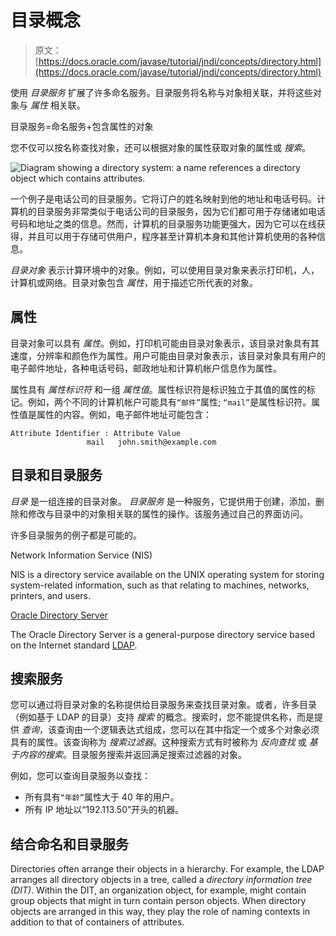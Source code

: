 # 目录概念

> 原文： [https://docs.oracle.com/javase/tutorial/jndi/concepts/directory.html](https://docs.oracle.com/javase/tutorial/jndi/concepts/directory.html)

使用 _目录服务_ 扩展了许多命名服务。目录服务将名称与对象相关联，并将这些对象与 _属性_ 相关联。

目录服务=命名服务+包含属性的对象

您不仅可以按名称查找对象，还可以根据对象的属性获取对象的属性或 _搜索_。

![Diagram showing a directory system: a name references a directory object which contains attributes.](img/480449295664eab3c0e4c32119131329.jpg)

一个例子是电话公司的目录服务。它将订户的姓名映射到他的地址和电话号码。计算机的目录服务非常类似于电话公司的目录服务，因为它们都可用于存储诸如电话号码和地址之类的信息。然而，计算机的目录服务功能更强大，因为它可以在线获得，并且可以用于存储可供用户，程序甚至计算机本身和其他计算机使用的各种信息。

_目录对象_ 表示计算环境中的对象。例如，可以使用目录对象来表示打印机，人，计算机或网络。目录对象包含 _属性_，用于描述它所代表的对象。

## 属性

目录对象可以具有 _属性_。例如，打印机可能由目录对象表示，该目录对象具有其速度，分辨率和颜色作为属性。用户可能由目录对象表示，该目录对象具有用户的电子邮件地址，各种电话号码，邮政地址和计算机帐户信息作为属性。

属性具有 _属性标识符_ 和一组 _属性值_。属性标识符是标识独立于其值的属性的标记。例如，两个不同的计算机帐户可能具有`“邮件”`属性; `“mail”`是属性标识符。属性值是属性的内容。例如，电子邮件地址可能包含：

```
Attribute Identifier : Attribute Value
                 mail   john.smith@example.com

```

## 目录和目录服务

_目录_ 是一组连接的目录对象。 _目录服务_ 是一种服务，它提供用于创建，添加，删除和修改与目录中的对象相关联的属性的操作。该服务通过自己的界面访问。

许多目录服务的例子都是可能的。

Network Information Service (NIS)

NIS is a directory service available on the UNIX operating system for storing system-related information, such as that relating to machines, networks, printers, and users.

[Oracle Directory Server](http://www.oracle.com/technetwork/testcontent/index-085178.html)

The Oracle Directory Server is a general-purpose directory service based on the Internet standard [LDAP](http://www.ietf.org/rfc/rfc2251.txt).

## 搜索服务

您可以通过将目录对象的名称提供给目录服务来查找目录对象。或者，许多目录（例如基于 LDAP 的目录）支持 _搜索_ 的概念。搜索时，您不能提供名称，而是提供 _查询_，该查询由一个逻辑表达式组成，您可以在其中指定一个或多个对象必须具有的属性。该查询称为 _搜索过滤器_。这种搜索方式有时被称为 _反向查找_ 或 _基于内容的搜索_。目录服务搜索并返回满足搜索过滤器的对象。

例如，您可以查询目录服务以查找：

*   所有具有`“年龄”`属性大于 40 年的用户。
*   所有 IP 地址以“192.113.50”开头的机器。

## 结合命名和目录服务

Directories often arrange their objects in a hierarchy. For example, the LDAP arranges all directory objects in a tree, called a _directory information tree (DIT)_. Within the DIT, an organization object, for example, might contain group objects that might in turn contain person objects. When directory objects are arranged in this way, they play the role of naming contexts in addition to that of containers of attributes.